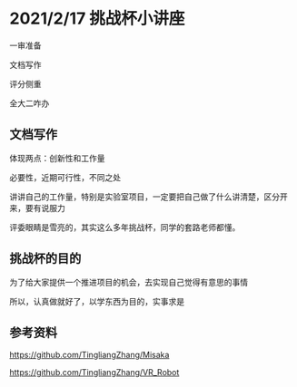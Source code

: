 # 2021/2/17 挑战杯小讲座

一审准备

文档写作

评分侧重

全大二咋办



## 文档写作

体现两点：创新性和工作量

必要性，近期可行性，不同之处

讲讲自己的工作量，特别是实验室项目，一定要把自己做了什么讲清楚，区分开来，要有说服力

评委眼睛是雪亮的，其实这么多年挑战杯，同学的套路老师都懂。



## 挑战杯的目的

为了给大家提供一个推进项目的机会，去实现自己觉得有意思的事情

所以，认真做就好了，以学东西为目的，实事求是



## 参考资料

https://github.com/TingliangZhang/Misaka

https://github.com/TingliangZhang/VR_Robot

